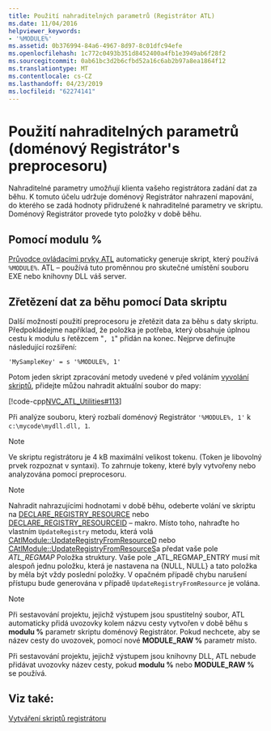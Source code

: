 ```yaml
---
title: Použití nahraditelných parametrů (Registrátor ATL)
ms.date: 11/04/2016
helpviewer_keywords:
- '%MODULE%'
ms.assetid: 0b376994-84a6-4967-8d97-8c01dfc94efe
ms.openlocfilehash: 1c772c0493b351d8452400a4fb1e3949ab6f28f2
ms.sourcegitcommit: 0ab61bc3d2b6cfbd52a16c6ab2b97a8ea1864f12
ms.translationtype: MT
ms.contentlocale: cs-CZ
ms.lasthandoff: 04/23/2019
ms.locfileid: "62274141"
---
```

# <a name="using-replaceable-parameters-the-registrar39s-preprocessor"></a>Použití nahraditelných parametrů (doménový Registrátor&#39;s preprocesoru)

Nahraditelné parametry umožňují klienta vašeho registrátora zadání dat za běhu. K tomuto účelu udržuje doménový Registrátor nahrazení mapování, do kterého se zadá hodnoty přidružené k nahraditelné parametry ve skriptu. Doménový Registrátor provede tyto položky v době běhu.

##  <a name="_atl_using_.25.module.25"></a> Pomocí modulu %

[Průvodce ovládacími prvky ATL](../atl/reference/atl-control-wizard.md) automaticky generuje skript, který používá `%MODULE%`. ATL – používá tuto proměnnou pro skutečné umístění souboru EXE nebo knihovny DLL váš server.

## <a name="concatenating-run-time-data-with-script-data"></a>Zřetězení dat za běhu pomocí Data skriptu

Další možností použití preprocesoru je zřetězit data za běhu s daty skriptu. Předpokládejme například, že položka je potřeba, který obsahuje úplnou cestu k modulu s řetězcem "`, 1`" přidán na konec. Nejprve definujte následující rozšíření:

```
'MySampleKey' = s '%MODULE%, 1'
```

Potom jeden skript zpracování metody uvedené v před voláním [vyvolání skriptů](../atl/invoking-scripts.md), přidejte můžou nahradit aktuální soubor do mapy:

[!code-cpp[NVC_ATL_Utilities#113](../atl/codesnippet/cpp/using-replaceable-parameters-the-registrar-s-preprocessor_1.cpp)]

Při analýze souboru, který rozbalí doménový Registrátor `'%MODULE%, 1'` k `c:\mycode\mydll.dll, 1`.

> [!NOTE]
>  Ve skriptu registrátoru je 4 kB maximální velikost tokenu. (Token je libovolný prvek rozpoznat v syntaxi). To zahrnuje tokeny, které byly vytvořeny nebo analyzována pomocí preprocesoru.

> [!NOTE]
>  Nahradit nahrazujícími hodnotami v době běhu, odeberte volání ve skriptu na [DECLARE_REGISTRY_RESOURCE](../atl/reference/registry-macros.md#declare_registry_resource) nebo [DECLARE_REGISTRY_RESOURCEID](../atl/reference/registry-macros.md#declare_registry_resourceid) – makro. Místo toho, nahraďte ho vlastním `UpdateRegistry` metodu, která volá [CAtlModule::UpdateRegistryFromResourceD](../atl/reference/catlmodule-class.md#updateregistryfromresourced) nebo [CAtlModule::UpdateRegistryFromResourceS](../atl/reference/catlmodule-class.md#updateregistryfromresources)a předat vaše pole _ATL_REGMAP_ Položka struktury. Vaše pole _ATL_REGMAP_ENTRY musí mít alespoň jednu položku, která je nastavena na {NULL, NULL} a tato položka by měla být vždy poslední položky. V opačném případě chybu narušení přístupu bude generována v případě `UpdateRegistryFromResource` je volána.

> [!NOTE]
>  Při sestavování projektu, jejichž výstupem jsou spustitelný soubor, ATL automaticky přidá uvozovky kolem názvu cesty vytvořen v době běhu s **modulu %** parametr skriptu doménový Registrátor. Pokud nechcete, aby se název cesty do uvozovek, pomocí nové **MODULE_RAW %** parametr místo.
>
>  Při sestavování projektu, jejichž výstupem jsou knihovny DLL, ATL nebude přidávat uvozovky název cesty, pokud **modulu %** nebo **MODULE_RAW %** se používá.

## <a name="see-also"></a>Viz také:

[Vytváření skriptů registrátoru](../atl/creating-registrar-scripts.md)
